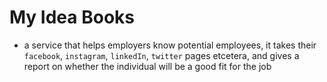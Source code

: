 # My Idea Books

* a service that helps employers know potential employees, it takes their `facebook`, `instagram`, `linkedIn`, `twitter` pages etcetera, and gives a report on whether the individual will be a good fit for the job
